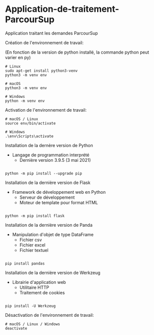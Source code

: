 # Application-de-traitement-ParcourSup

Application traitant les demandes ParcourSup 

Création de l'environnement de travail:

(En fonction de la version de python installé, la commande python peut varier en py)

~~~~~~~~~~~~~~~~~~~~~~~~~~~~~~~~~~~~~~~~~~~~~~~~~~~~
# Linux
sudo apt-get install python3-venv    
python3 -m venv env

# macOS
python3 -m venv env

# Windows
python -m venv env

~~~~~~~~~~~~~~~~~~~~~~~~~~~~~~~~~~~~~~~~~~~~~~~~~~~~
Activation de l'environnement de travail:
~~~~~~~~~~~~~~~~~~~~~~~~~~~~~~~~~~~~~~~~~~~~~~~~~~~~
# macOS / Linux
source env/bin/activate

# Windows
.\env\Scripts\activate
~~~~~~~~~~~~~~~~~~~~~~~~~~~~~~~~~~~~~~~~~~~~~~~~~~~~
Installation de la dernère version de Python
- Langage de programmation interprété
  - Dernière version 3.9.5 (3 mai 2021)
~~~~~~~~~~~~~~~~~~~~~~~~~~~~~~~~~~~~~~~~~~~~~~~~~~~~

python -m pip install --upgrade pip

~~~~~~~~~~~~~~~~~~~~~~~~~~~~~~~~~~~~~~~~~~~~~~~~~~~~
Installation de la dernière version de Flask
- Framework de développement web en Python
  - Serveur de développement
  - Moteur de template pour format HTML
~~~~~~~~~~~~~~~~~~~~~~~~~~~~~~~~~~~~~~~~~~~~~~~~~~~~

python -m pip install flask

~~~~~~~~~~~~~~~~~~~~~~~~~~~~~~~~~~~~~~~~~~~~~~~~~~~~
Installation de la dernière version de Panda
- Manipulation d'objet de type DataFrame
  - Fichier csv
  - Fichier excel
  - Fichier textuel
~~~~~~~~~~~~~~~~~~~~~~~~~~~~~~~~~~~~~~~~~~~~~~~~~~~~

pip install pandas

~~~~~~~~~~~~~~~~~~~~~~~~~~~~~~~~~~~~~~~~~~~~~~~~~~~~
Installation de la dernière version de Werkzeug
- Librairie d'application web
  - Utilitaire HTTP
  - Traitement de cookies
~~~~~~~~~~~~~~~~~~~~~~~~~~~~~~~~~~~~~~~~~~~~~~~~~~~~

pip install -U Werkzeug

~~~~~~~~~~~~~~~~~~~~~~~~~~~~~~~~~~~~~~~~~~~~~~~~~~~~
Désactivation de l'environnement de travail:
~~~~~~~~~~~~~~~~~~~~~~~~~~~~~~~~~~~~~~~~~~~~~~~~~~~~
# macOS / Linux / Windows
deactivate
~~~~~~~~~~~~~~~~~~~~~~~~~~~~~~~~~~~~~~~~~~~~~~~~~~~~
